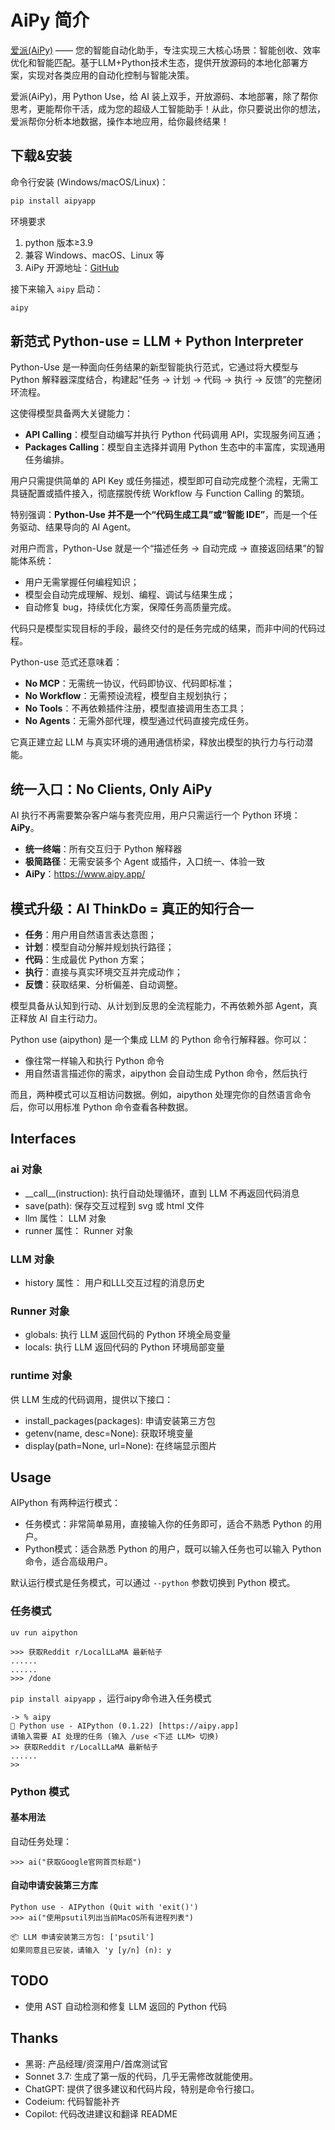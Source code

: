 # AiPy 简介

[爱派(AiPy)](https://www.aipyaipy.com/) —— 您的智能自动化助手，专注实现三大核心场景：智能创收、效率优化和智能匹配。基于LLM+Python技术生态，提供开放源码的本地化部署方案，实现对各类应用的自动化控制与智能决策。

爱派(AiPy)，用 Python Use，给 AI 装上双手，开放源码、本地部署，除了帮你思考，更能帮你干活，成为您的超级人工智能助手！从此，你只要说出你的想法，爱派帮你分析本地数据，操作本地应用，给你最终结果！

## 下载&安装

命令行安装 (Windows/macOS/Linux)：

```bash
pip install aipyapp
```

环境要求
1. python 版本≥3.9
2. 兼容 Windows、macOS、Linux 等
3. AiPy 开源地址：[GitHub](https://github.com/knownsec/aipyapp)

接下来输入 `aipy` 启动：

```bash
aipy
```

## 新范式 Python-use = LLM + Python Interpreter

Python-Use 是一种面向任务结果的新型智能执行范式，它通过将大模型与 Python 解释器深度结合，构建起“任务 -> 计划 -> 代码 -> 执行 -> 反馈”的完整闭环流程。

这使得模型具备两大关键能力：

- **API Calling**：模型自动编写并执行 Python 代码调用 API，实现服务间互通；
- **Packages Calling**：模型自主选择并调用 Python 生态中的丰富库，实现通用任务编排。

用户只需提供简单的 API Key 或任务描述，模型即可自动完成整个流程，无需工具链配置或插件接入，彻底摆脱传统 Workflow 与 Function Calling 的繁琐。

特别强调：**Python-Use 并不是一个“代码生成工具”或“智能 IDE”**，而是一个任务驱动、结果导向的 AI Agent。

对用户而言，Python-Use 就是一个“描述任务 → 自动完成 → 直接返回结果”的智能体系统：

- 用户无需掌握任何编程知识；
- 模型会自动完成理解、规划、编程、调试与结果生成；
- 自动修复 bug，持续优化方案，保障任务高质量完成。

代码只是模型实现目标的手段，最终交付的是任务完成的结果，而非中间的代码过程。

Python-use 范式还意味着：

- **No MCP**：无需统一协议，代码即协议、代码即标准；
- **No Workflow**：无需预设流程，模型自主规划执行；
- **No Tools**：不再依赖插件注册，模型直接调用生态工具；
- **No Agents**：无需外部代理，模型通过代码直接完成任务。

它真正建立起 LLM 与真实环境的通用通信桥梁，释放出模型的执行力与行动潜能。

## 统一入口：No Clients, Only AiPy

AI 执行不再需要繁杂客户端与套壳应用，用户只需运行一个 Python 环境：**AiPy**。

- **统一终端**：所有交互归于 Python 解释器
- **极简路径**：无需安装多个 Agent 或插件，入口统一、体验一致
- **AiPy**：https://www.aipy.app/

## 模式升级：AI ThinkDo = 真正的知行合一

- **任务**：用户用自然语言表达意图；
- **计划**：模型自动分解并规划执行路径；
- **代码**：生成最优 Python 方案；
- **执行**：直接与真实环境交互并完成动作；
- **反馈**：获取结果、分析偏差、自动调整。

模型具备从认知到行动、从计划到反思的全流程能力，不再依赖外部 Agent，真正释放 AI 自主行动力。

Python use (aipython) 是一个集成 LLM 的 Python 命令行解释器。你可以：
- 像往常一样输入和执行 Python 命令
- 用自然语言描述你的需求，aipython 会自动生成 Python 命令，然后执行

而且，两种模式可以互相访问数据。例如，aipython 处理完你的自然语言命令后，你可以用标准 Python 命令查看各种数据。

## Interfaces
### ai 对象
- \_\_call\_\_(instruction): 执行自动处理循环，直到 LLM 不再返回代码消息
- save(path): 保存交互过程到 svg 或 html 文件
- llm 属性： LLM 对象
- runner 属性： Runner 对象

### LLM 对象
- history 属性： 用户和LLL交互过程的消息历史

### Runner 对象
- globals: 执行 LLM 返回代码的 Python 环境全局变量
- locals: 执行 LLM 返回代码的 Python 环境局部变量

### runtime 对象
供 LLM 生成的代码调用，提供以下接口：
- install_packages(packages): 申请安装第三方包
- getenv(name, desc=None): 获取环境变量
- display(path=None, url=None): 在终端显示图片

## Usage
AIPython 有两种运行模式：
- 任务模式：非常简单易用，直接输入你的任务即可，适合不熟悉 Python 的用户。
- Python模式：适合熟悉 Python 的用户，既可以输入任务也可以输入 Python 命令，适合高级用户。

默认运行模式是任务模式，可以通过 `--python` 参数切换到 Python 模式。

### 任务模式
`uv run aipython`

```
>>> 获取Reddit r/LocalLLaMA 最新帖子
......
......
>>> /done
```

`pip install aipyapp` ，运行aipy命令进入任务模式

```
-> % aipy
🚀 Python use - AIPython (0.1.22) [https://aipy.app]
请输入需要 AI 处理的任务 (输入 /use <下述 LLM> 切换)
>> 获取Reddit r/LocalLLaMA 最新帖子
......
>>
```

### Python 模式

#### 基本用法
自动任务处理：

```
>>> ai("获取Google官网首页标题")
```

#### 自动申请安装第三方库
```
Python use - AIPython (Quit with 'exit()')
>>> ai("使用psutil列出当前MacOS所有进程列表")

📦 LLM 申请安装第三方包: ['psutil']
如果同意且已安装，请输入 'y [y/n] (n): y

```

## TODO
- 使用 AST 自动检测和修复 LLM 返回的 Python 代码

## Thanks
- 黑哥: 产品经理/资深用户/首席测试官
- Sonnet 3.7: 生成了第一版的代码，几乎无需修改就能使用。
- ChatGPT: 提供了很多建议和代码片段，特别是命令行接口。
- Codeium: 代码智能补齐
- Copilot: 代码改进建议和翻译 README



